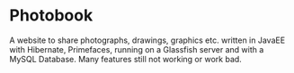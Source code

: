 # Photobook
A website to share photographs, drawings, graphics etc. written in JavaEE with Hibernate, Primefaces, running on a Glassfish server and with a MySQL Database.
Many features still not working or work bad.
